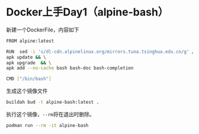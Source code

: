 [comment]: # (Copyright 2022 github.com/liantian-cn)

[comment]: # (Released under Attribution-NonCommercial-ShareAlike 4.0 International)

[comment]: # (email liantian.me+code@gmail.com)

# Docker上手Day1（alpine-bash）


新建一个DockerFile，内容如下

``` bash
FROM alpine:latest

RUN  sed -i 's/dl-cdn.alpinelinux.org/mirrors.tuna.tsinghua.edu.cn/g' /etc/apk/repositories && \
apk update && \
apk upgrade  && \
apk add --no-cache bash bash-doc bash-completion

CMD ["/bin/bash"]
```

生成这个镜像文件

``` bash
buildah bud -t alpine-bash:latest .
```

执行这个镜像，`--rm`将在退出时删除。

``` bash
podman run --rm -it alpine-bash
```
